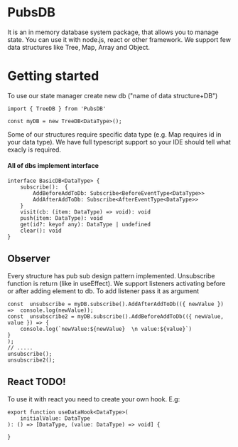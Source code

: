 # PubsDB
It is an in memory database system package, that allows you to manage state. You can use it with node.js, react or other framework. We support few data structures like Tree, Map, Array and Object.

# Getting started
To use our state manager create new db ("name of data structure+DB") 
```
import { TreeDB } from 'PubsDB'

const myDB = new TreeDB<DataType>();
```
Some of our structures require specific data type (e.g. Map requires id in your data type). We have full typescript support so your IDE should tell what exacly is required.

#### All of dbs implement interface
```
interface BasicDB<DataType> {
	subscribe():  {  
		AddBeforeAddToDb: Subscribe<BeforeEventType<DataType>>  
		AddAfterAddToDb: Subscribe<AfterEventType<DataType>>  
	}
	visit(cb: (item: DataType) => void): void  
	push(item: DataType): void  
	get(id?: keyof any): DataType | undefined  
	clear(): void
}
```

## Observer

Every structure has pub sub design pattern implemented. Unsubscribe function is return (like in useEffect).
We support listeners activating before or after adding element to db. To add listener pass it as argument
```
const  unsubscribe = myDB.subscribe().AddAfterAddToDb(({ newValue }) =>  console.log(newValue));
const  unsubscribe2 = myDB.subscribe().AddBeforeAddToDb(({ newValue, value }) => {
	console.log(`newValue:${newValue}  \n value:${value}`)
}
);
// .....
unsubscribe();
unsubscribe2();
```
## React TODO!
To use it with react you need to create your own hook. E.g:
```
export function useDataHook<DataType>(
	initialValue: DataType
): () => [DataType, (value: DataType) => void] {

}
```
